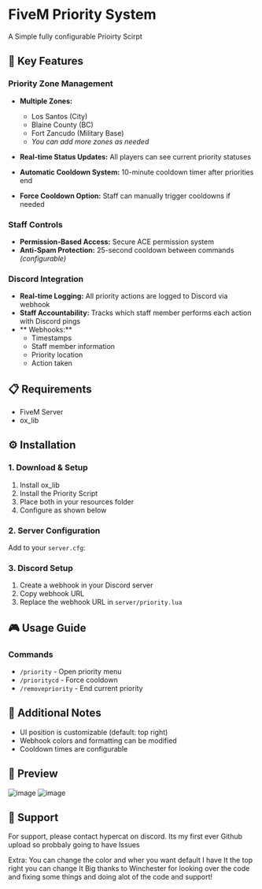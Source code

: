 # FiveM Priority System

A Simple fully configurable Prioirty Scirpt 

## 🌟 Key Features

### Priority Zone Management
- **Multiple Zones:**
  - Los Santos (City)
  - Blaine County (BC)
  - Fort Zancudo (Military Base)
  - *You can add more zones as needed*

- **Real-time Status Updates:** All players can see current priority statuses
- **Automatic Cooldown System:** 10-minute cooldown timer after priorities end
- **Force Cooldown Option:** Staff can manually trigger cooldowns if needed

### Staff Controls
- **Permission-Based Access:** Secure ACE permission system
- **Anti-Spam Protection:** 25-second cooldown between commands *(configurable)*

### Discord Integration
- **Real-time Logging:** All priority actions are logged to Discord via webhook
- **Staff Accountability:** Tracks which staff member performs each action with Discord pings
- ** Webhooks:**
  - Timestamps
  - Staff member information
  - Priority location
  - Action taken

## 📋 Requirements
- FiveM Server
- ox_lib

## ⚙️ Installation

### 1. Download & Setup
1. Install ox_lib
2. Install the Priority Script
3. Place both in your resources folder
4. Configure as shown below

### 2. Server Configuration
Add to your `server.cfg`:


### 3. Discord Setup
1. Create a webhook in your Discord server
2. Copy webhook URL
3. Replace the webhook URL in `server/priority.lua`

## 🎮 Usage Guide

### Commands
- `/priority` - Open priority menu
- `/prioritycd` - Force cooldown
- `/removepriority` - End current priority

## 📝 Additional Notes
- UI position is customizable (default: top right)
- Webhook colors and formatting can be modified
- Cooldown times are configurable

## 📸 Preview
![image](https://github.com/user-attachments/assets/0df89db5-2ea0-4170-9fa8-9c95ed1ffa3f)
![image](https://github.com/user-attachments/assets/bd00e100-21ed-400b-9a73-e049906d5b1b)

## 🤝 Support
For support, please contact  hypercat on discord.
Its my first ever Github upload so probbaly going to have Issues




Extra: You can change the color and wher you want default I have It the top right you can change It
Big thanks to Winchester for looking over the code and fixing some things and doing alot of the code and support!
